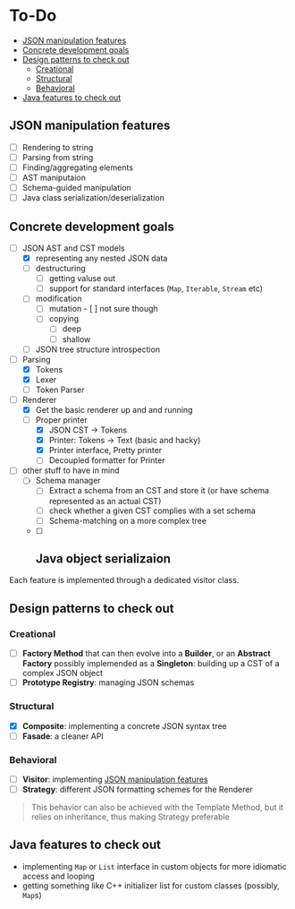 # To-Do

- [JSON manipulation features](#json-manipulation-features)
- [Concrete development goals](#concrete-development-goals)
- [Design patterns to check out](#design-patterns-to-check-out)
  - [Creational](#creational)
  - [Structural](#structural)
  - [Behavioral](#behavioral)
- [Java features to check out](#java-features-to-check-out)

## JSON manipulation features

- [ ] Rendering to string
- [ ] Parsing from string   
- [ ] Finding/aggregating elements
- [ ] AST maniputaion
- [ ] Schema-guided manipulation
- [ ] Java class serialization/deserialization

## Concrete development goals

- [ ] JSON AST and CST models
  - [x] representing any nested JSON data
  - [ ] destructuring
    - [ ] getting valuse out
    - [ ] support for standard interfaces (`Map`, `Iterable`, `Stream` etc)
  - [ ] modification
    - [ ] mutation - [ ] not sure though
    - [ ] copying
      - [ ] deep
      - [ ] shallow
  - [ ] JSON tree structure introspection
- [ ] Parsing
  - [x] Tokens
  - [x] Lexer
  - [ ] Token Parser
- [ ] Renderer
  - [x] Get the basic renderer up and and running
  - [ ] Proper printer
    - [x] JSON CST -> Tokens
    - [x] Printer: Tokens -> Text (basic and hacky)
    - [x] Printer interface, Pretty printer
    - [ ] Decoupled formatter for Printer
- [ ] other stuff to have in mind
  - [ ] Schema manager
    - [ ] Extract a schema from an CST and store it (or have schema represented as an actual CST)
    - [ ] check whether a given CST complies with a set schema
    - [ ] Schema-matching on a more complex tree
  - [ ] Java object serializaion
    - 

Each feature is implemented through a dedicated visitor class.

## Design patterns to check out

### Creational

- [ ] **Factory Method** that can then evolve into a **Builder**, or an **Abstract Factory** possibly implemended as a **Singleton**: building up a CST of a complex JSON object
- [ ] **Prototype Registry**: managing JSON schemas

### Structural

- [x] **Composite**: implementing a concrete JSON syntax tree
- [ ] **Fasade**: a cleaner API

### Behavioral

- [ ] **Visitor**: implementing [JSON manipulation features](#json-manipulation-features)
- [ ] **Strategy**: different JSON formatting schemes for the Renderer
> This behavior can also be achieved with the Template Method, but it relies on inheritance, thus making Strategy preferable

## Java features to check out

- implementing `Map` or `List` interface in custom objects for more idiomatic access and looping
- getting something like C++ initializer list for custom classes (possibly, `Map`s)